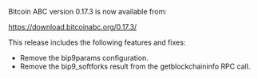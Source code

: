 Bitcoin ABC version 0.17.3 is now available from:

  <https://download.bitcoinabc.org/0.17.3/>

This release includes the following features and fixes:
 - Remove the bip9params configuration.
 - Remove the bip9_softforks result from the getblockchaininfo RPC call.
